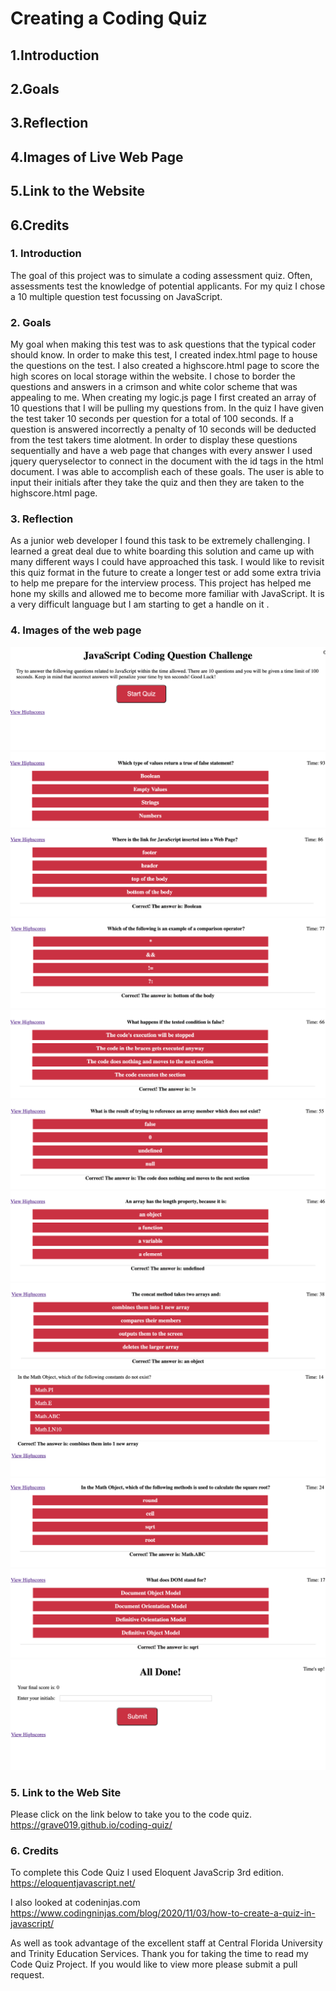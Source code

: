 # Creating a Coding Quiz

## 1.Introduction

## 2.Goals

## 3.Reflection

## 4.Images of Live Web Page

## 5.Link to the Website

## 6.Credits

### 1. Introduction

The goal of this project was to simulate a coding assessment quiz. Often, assessments test the knowledge of potential applicants. For my quiz I chose a 10 multiple question test focussing on JavaScript.

### 2. Goals

My goal when making this test was to ask questions that the typical coder should know. In order to make this test, I created index.html page to house the questions on the test. I also created a highscore.html page to score the high scores on local storage within the website. I chose to border the questions and answers in a crimson and white color scheme that was appealing to me. When creating my logic.js page I first created an array of 10 questions that I will be pulling my questions from. In the quiz I have given the test taker 10 seconds per question for a total of 100 seconds. If a question is answered incorrectly a penalty of 10 seconds will be deducted from the test takers time alotment. In order to display these questions sequentially and have a web page that changes with every answer I used jquery queryselector to connect in the document with the id tags in the html document. 
I was able to accomplish each of these goals. The user is able to input their initials after they take the quiz and then they are taken to the highscore.html page.

### 3. Reflection

As a junior web developer I found this task to be extremely challenging. I learned a great deal due to white boarding this solution and came up with many different ways I could have approached this task. I would like to revisit this quiz format in the future to create a longer test or add some extra trivia to help me prepare for the interview process. This project has helped me hone my skills and allowed me to become more familiar with JavaScript. It is a very difficult language but I am starting to get a handle on it . 

### 4. Images of the web page

![image1](assets/images/image1.png)
![question1](assets/images/question1.png)
![question2](assets/images/question2.png)
![question3](assets/images/question3.png)
![question4](assets/images/question4.png)
![question5](assets/images/question5.png)
![question6](assets/images/question6.png)
![question7](assets/images/question7.png)
![question8](assets/images/question8%20.png)
![question9](assets/images/question9.png)
![question10](assets/images/question10.png)
![finalscore](assets/images/final%20score.png)

### 5. Link to the Web Site

Please click on the link below to take you to the code quiz.
https://grave019.github.io/coding-quiz/

### 6. Credits

To complete this Code Quiz I used Eloquent JavaScrip 3rd edition. 
https://eloquentjavascript.net/

I also looked at codeninjas.com
https://www.codingninjas.com/blog/2020/11/03/how-to-create-a-quiz-in-javascript/

As well as took advantage of the excellent staff at Central Florida University and Trinity Education Services. Thank you for taking the time to read my Code Quiz Project. If you would like to view more please submit a pull request.

